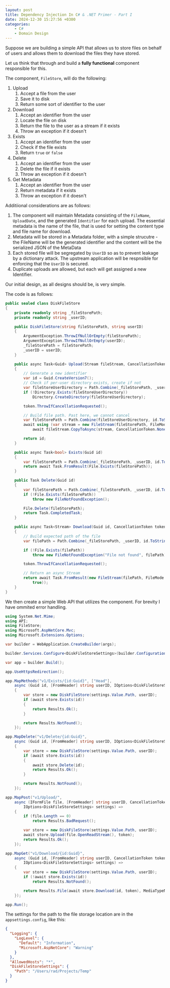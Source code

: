 ```yaml
---
layout: post
title: Dependency Injection In C# & .NET Primer - Part I
date: 2024-12-30 15:27:56 +0300
categories:
    - C#
    - Domain Design
---
```


Suppose we are building a simple API that allows us to store files on behalf of users and allows them to download the files they have stored.

Let us think that through and build a **fully functional** component responsible for this.

The component, `FileStore`, will do the following:

1. Upload
    1. Accept a file from the user
    2. Save it to disk
    3. Return some sort of identifier to the user
2. Download
    1. Accept an identifier from the user
    2. Locate the file on disk
    3. Return the file to the user as a stream if it exists
    4. Throw an exception if it doesn't
3. Exists
    1. Accept an identifier from the user
    2. Check if the file exists
    3. Return `true` or `false`
4. Delete
    1. Accept an identifier from the user
    2. Delete the file if it exists
    3. Throw an exception if it doesn't
5. Get Metadata
    1. Accept an identifier from the user
    2. Return metadata if it exists
    3. Throw an exception if it doesn't

Additiional considerations are as follows:

1. The component will maintain Metadata consisting of the `FileName`, `UploadDate`, and the generated `Identifier` for each upload. The essential metadata is the name of the file, that is used for setting the content type and file name for download.
2. Metadata will be stored in a Metadata folder, with a simple strucutre - the FileName will be the generated identifier and the content will be the serialized JSON of the MetaData
3. Each stored file will be segregated by `UserID`  so as to prevent leakage by a dictionary attack. The upstream application will be respnsible for enforcing that the `UserID` is secured.
4. Duplicate uploads are allowed, but each will get assigned a new Identifier.

Our initial design, as all designs should be, is very simple.

The code is as follows:


```csharp
public sealed class DiskFileStore
{
    private readonly string _fileStorePath;
    private readonly string _userID;

    public DiskFileStore(string fileStorePath, string userID)
    {
        ArgumentException.ThrowIfNullOrEmpty(fileStorePath);
        ArgumentException.ThrowIfNullOrEmpty(userID);
        _fileStorePath = fileStorePath;
        _userID = userID;
    }

    public async Task<Guid> Upload(Stream fileStream, CancellationToken token)
    {
        // Generate a new identifier
        var id = Guid.CreateVersion7();
        // Check if per-user directory exists, create if not
        var fileStoreUserDirectory = Path.Combine(_fileStorePath, _userID);
        if (!Directory.Exists(fileStoreUserDirectory))
            Directory.CreateDirectory(fileStoreUserDirectory);

        token.ThrowIfCancellationRequested();

        // Build file path. Past here, we cannot cancel
        var fileStorePath = Path.Combine(fileStoreUserDirectory, id.ToString());
        await using (var stream = new FileStream(fileStorePath, FileMode.Create))
            await fileStream.CopyToAsync(stream, CancellationToken.None);

        return id;
    }

    public async Task<bool> Exists(Guid id)
    {
        var fileStorePath = Path.Combine(_fileStorePath, _userID, id.ToString());
        return await Task.FromResult(File.Exists(fileStorePath));
    }

    public Task Delete(Guid id)
    {
        var fileStorePath = Path.Combine(_fileStorePath, _userID, id.ToString());
        if (!File.Exists(fileStorePath))
            throw new FileNotFoundException();

        File.Delete(fileStorePath);
        return Task.CompletedTask;
    }

    public async Task<Stream> Download(Guid id, CancellationToken token)
    {
        // Build expected path of the file
        var filePath = Path.Combine(_fileStorePath, _userID, id.ToString());

        if (!File.Exists(filePath))
            throw new FileNotFoundException("File not found", filePath);

        token.ThrowIfCancellationRequested();

        // Return an async Stream
        return await Task.FromResult(new FileStream(filePath, FileMode.Open, FileAccess.Read, FileShare.Read, 4096,
            true));
    }
}
```

We then create a simple Web API that utilizes the component. For brevity I have ommited error handling.

```csharp
using System.Net.Mime;
using API;
using FileStore;
using Microsoft.AspNetCore.Mvc;
using Microsoft.Extensions.Options;

var builder = WebApplication.CreateBuilder(args);

builder.Services.Configure<DiskFileStoreSettings>(builder.Configuration.GetSection(nameof(DiskFileStoreSettings)));

var app = builder.Build();

app.UseHttpsRedirection();

app.MapMethods("v1/Exists/{id:Guid}", ["Head"],
    async (Guid id, [FromHeader] string userID, IOptions<DiskFileStoreSettings> settings) =>
    {
        var store = new DiskFileStore(settings.Value.Path, userID);
        if (await store.Exists(id))
        {
            return Results.Ok();
        }

        return Results.NotFound();
    });

app.MapDelete("v1/Delete/{id:Guid}",
    async (Guid id, [FromHeader] string userID, IOptions<DiskFileStoreSettings> settings) =>
    {
        var store = new DiskFileStore(settings.Value.Path, userID);
        if (await store.Exists(id))
        {
            await store.Delete(id);
            return Results.Ok();
        }

        return Results.NotFound();
    });

app.MapPost("v1/Upload/",
    async (IFormFile file, [FromHeader] string userID, CancellationToken token,
        IOptions<DiskFileStoreSettings> settings) =>
    {
        if (file.Length == 0)
            return Results.BadRequest();

        var store = new DiskFileStore(settings.Value.Path, userID);
        await store.Upload(file.OpenReadStream(), token);
        return Results.Ok();
    });

app.MapGet("v1/Download/{id:Guid}",
    async (Guid id, [FromHeader] string userID, CancellationToken token,
        IOptions<DiskFileStoreSettings> settings) =>
    {
        var store = new DiskFileStore(settings.Value.Path, userID);
        if (!await store.Exists(id))
            return Results.NotFound();

        return Results.File(await store.Download(id, token), MediaTypeNames.Application.Octet);
    });

app.Run();
```

The settings for the path to the file storage location are in the `appsettings.config`, like this:

```json
{
  "Logging": {
    "LogLevel": {
      "Default": "Information",
      "Microsoft.AspNetCore": "Warning"
    }
  },
  "AllowedHosts": "*",
  "DiskFileStoreSettings": {
    "Path": "/Users/rad/Projects/Temp"
  }
}
```